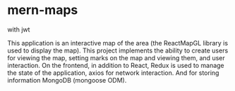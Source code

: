 # mern-maps
with jwt

This application is an interactive map of the area (the ReactMapGL library is used to display the map). This project implements the ability to create users for viewing the map, setting marks on the map and viewing them, and user interaction. On the frontend, in addition to React, Redux is used to manage the state of the application, axios for network interaction. And for storing information MongoDB (mongoose ODM).
